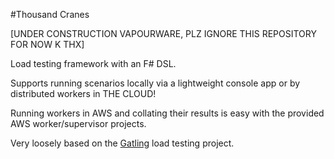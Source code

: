 #Thousand Cranes

[UNDER CONSTRUCTION VAPOURWARE, PLZ IGNORE THIS REPOSITORY FOR NOW K THX]

Load testing framework with an F# DSL.

Supports running scenarios locally via a lightweight console app or by distributed workers in THE CLOUD!

Running workers in AWS and collating their results is easy with the provided AWS worker/supervisor projects.

Very loosely based on the [Gatling](http://gatling.io/) load testing project.
